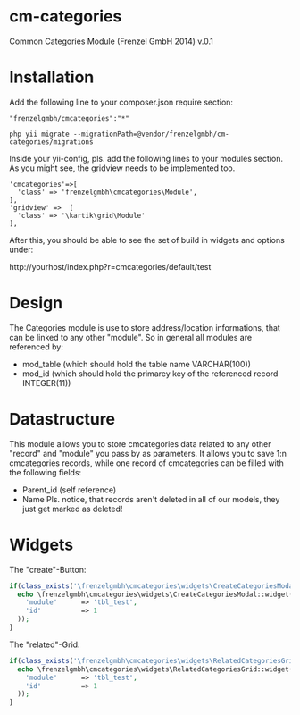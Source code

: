 cm-categories
==========

Common Categories Module (Frenzel GmbH 2014) v.0.1

Installation
============

Add the following line to your composer.json require section:

```
"frenzelgmbh/cmcategories":"*"
```

```
php yii migrate --migrationPath=@vendor/frenzelgmbh/cm-categories/migrations
```

Inside your yii-config, pls. add the following lines to your modules section. As you
might see, the gridview needs to be implemented too.
```
'cmcategories'=>[
  'class' => 'frenzelgmbh\cmcategories\Module',
],
'gridview' =>  [
  'class' => '\kartik\grid\Module'
],
```

After this, you should be able to see the set of build in widgets and options under:

http://yourhost/index.php?r=cmcategories/default/test

Design
======

The Categories module is use to store address/location informations, that can be linked to any other "module".
So in general all modules are referenced by:

* mod_table (which should hold the table name VARCHAR(100))
* mod_id    (which should hold the primarey key of the referenced record INTEGER(11))

Datastructure
=============
This module allows you to store cmcategories data related to any other "record" and "module" you pass by as parameters.
It allows you to save 1:n cmcategories records, while one record of cmcategories can be filled with the following fields:
* Parent_id (self reference)
* Name
Pls. notice, that records aren't deleted in all of our models, they just get marked as deleted!

Widgets
=======

The "create"-Button:
```php
if(class_exists('\frenzelgmbh\cmcategories\widgets\CreateCategoriesModal')){
  echo \frenzelgmbh\cmcategories\widgets\CreateCategoriesModal::widget(array(
    'module'      => 'tbl_test',
    'id'          => 1
  )); 
}
```

The "related"-Grid:
```php
if(class_exists('\frenzelgmbh\cmcategories\widgets\RelatedCategoriesGrid')){
  echo \frenzelgmbh\cmcategories\widgets\RelatedCategoriesGrid::widget(array(
    'module'      => 'tbl_test',
    'id'          => 1
  )); 
}
```
